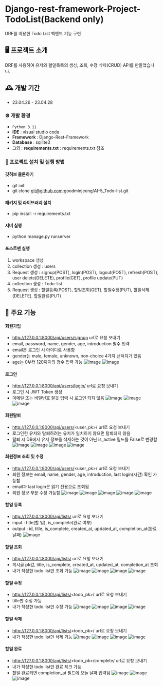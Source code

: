 # Django-rest-framework-Project-TodoList(Backend only)
DRF를 이용한 Todo List 백엔드 기능 구현

## 🖥️ 프로젝트 소개
DRF를 사용하여 유저와 할일목록의 생성, 조회, 수정 삭제(CRUD) API를 만들었습니다.

## 🕰️ 개발 기간
* 23.04.26 - 23.04.28

### ⚙️ 개발 환경
- `Python 3.11`
- **IDE** : visual studio code
- **Framework** : Django-Rest-Framework
- **Database** : sqllite3
- 그외 : **requirements.txt** : requirements.txt 참조

### 🔑 프로젝트 설치 및 실행 방법

#### 깃허브 클론하기
- git init
- git clone git@github.com:goodminjeong/AI-5_Todo-list.git
#### 패키지 밎 라이브러리 설치
- pip install -r requirements.txt
#### 서버 실행
- python manage.py runserver
#### 포스트맨 실행
1. workspace 생성
2. collection 생성 : users
3. Request 생성 : signup(POST), login(POST), logout(POST), refresh(POST), user delete(DELETE), profile(GET), profile update(PUT)
4. collection 생성 : Todo-list
5. Request 생성 : 할일등록(POST), 할일조회(GET), 할일수정(PUT), 할일삭제(DELETE), 할일완료(PUT)

## 📌 주요 기능

#### 회원가입 
- http://127.0.0.1:8000/api/users/signup url로 요청 보내기
- email, password, name, gender, age, introduction 필수 입력
- email은 로그인 시 아이디로 사용함
- gender는 male, female, unknown, non-choice 4가지 선택지가 있음
- age는 0부터 120까지의 정수 입력 가능
![image](https://github.com/goodminjeong/AI-5_Todo-list/assets/125722304/7544295b-0071-42c1-8a1e-ddb341e01128)
![image](https://github.com/goodminjeong/AI-5_Todo-list/assets/125722304/9c18272a-c775-461e-9a80-5577ba05e2a2)

#### 로그인 
- http://127.0.0.1:8000/api/users/login/ url로 요청 보내기
- 로그인 시 JWT Token 생성
- 이메일 또는 비밀번호 잘못 입력 시 로그인 되지 않음
![image](https://github.com/goodminjeong/AI-5_Todo-list/assets/125722304/dc09c45c-4d2b-4f47-a3aa-34d0a9d553c1)
![image](https://github.com/goodminjeong/AI-5_Todo-list/assets/125722304/dfa2d678-e7df-434c-af4f-35a1fc6570db)
![image](https://github.com/goodminjeong/AI-5_Todo-list/assets/125722304/d1495d18-2320-4e39-b95c-fb519c11a56b)

#### 회원탈퇴
- http://127.0.0.1:8000/api/users/<user_pk>/ url로 요청 보내기
- 로그인한 유저와 탈퇴하려는 유저가 일치하지 않으면 탈퇴되지 않음
- 탈퇴 시 DB에서 유저 정보를 삭제하는 것이 아닌 is_active 필드를 False로 변경함
![image](https://github.com/goodminjeong/AI-5_Todo-list/assets/125722304/510f02aa-53e8-4ce4-912a-3299a6aa1843)
![image](https://github.com/goodminjeong/AI-5_Todo-list/assets/125722304/582ccdf6-b1d9-4548-9a6f-e5a28fe8e1dc)
![image](https://github.com/goodminjeong/AI-5_Todo-list/assets/125722304/2805c0ad-ade6-46f2-bdfd-29ca10ed338b)
![image](https://github.com/goodminjeong/AI-5_Todo-list/assets/125722304/d1c859d5-ff86-4433-aabf-d016297cc114)

#### 회원정보 조회 및 수정
- http://127.0.0.1:8000/api/users/<user_pk>/ url로 요청 보내기
- 회원 정보는 email, name, gender, age, introduction, last login(시간) 확인 가능함
- email과 last login은 읽기 전용으로 조회됨
- 회원 정보 부분 수정 가능함
![image](https://github.com/goodminjeong/AI-5_Todo-list/assets/125722304/e1c56cd4-d7a0-47a2-a224-10c170eb24f7)
![image](https://github.com/goodminjeong/AI-5_Todo-list/assets/125722304/056517e4-9d37-4516-9a1e-a424f1c28658)
![image](https://github.com/goodminjeong/AI-5_Todo-list/assets/125722304/df28c081-affd-4f9c-a3f8-989b823a899d)
![image](https://github.com/goodminjeong/AI-5_Todo-list/assets/125722304/82ffc735-577b-4f55-bdb1-cadd1ab4a214)
![image](https://github.com/goodminjeong/AI-5_Todo-list/assets/125722304/7fb5878d-a868-4625-9c11-5862118e0129)

#### 할일 등록 
- http://127.0.0.1:8000/api/lists/ url로 요청 보내기
- input : title(할 일), is_complete(완료 여부)
- output : id, title, is_complete, created_at, updated_at, completion_at(완료 날짜)
![image](https://github.com/goodminjeong/AI-5_Todo-list/assets/125722304/4d13c364-c86f-44c1-958e-a51854815fb3)

#### 할일 조회
- http://127.0.0.1:8000/api/lists/ url로 요청 보내기
- 게시글 pk값, title, is_complete, created_at, updated_at, completion_at 조회
- 내가 작성한 todo list만 조회 가능
![image](https://github.com/goodminjeong/AI-5_Todo-list/assets/125722304/4aa494ea-68a3-4c82-bb06-e3aadc091fe4)
![image](https://github.com/goodminjeong/AI-5_Todo-list/assets/125722304/9715dc74-84d9-4e96-a8bf-bd96f572b75c)
![image](https://github.com/goodminjeong/AI-5_Todo-list/assets/125722304/cb6f71be-4555-4c17-ae55-8082152776e7)
![image](https://github.com/goodminjeong/AI-5_Todo-list/assets/125722304/e06f850a-2111-4300-95c8-c29de4dc0032)

#### 할일 수정
- http://127.0.0.1:8000/api/lists/<todo_pk>/ url로 요청 보내기
- title만 수정 가능
- 내가 작성한 todo list만 수정 가능
![image](https://github.com/goodminjeong/AI-5_Todo-list/assets/125722304/bb1401b2-393f-41f4-bed9-adce4c38eac7)
![image](https://github.com/goodminjeong/AI-5_Todo-list/assets/125722304/3a00e38f-0d32-4088-a531-19ce0f347cf1)
![image](https://github.com/goodminjeong/AI-5_Todo-list/assets/125722304/5f8c6bf3-c78e-483b-8391-a6b74f5c79a5)
![image](https://github.com/goodminjeong/AI-5_Todo-list/assets/125722304/676ab767-37d7-4306-adc0-9888dfc79220)

#### 할일 삭제
- http://127.0.0.1:8000/api/lists/<todo_pk>/ url로 요청 보내기
- 내가 작성한 todo list만 삭제 가능
![image](https://github.com/goodminjeong/AI-5_Todo-list/assets/125722304/e01a9723-29e1-4ae2-adf1-8849eda4968b)
![image](https://github.com/goodminjeong/AI-5_Todo-list/assets/125722304/a3139457-d52d-4319-9e68-fbc60bcdd6a5)
![image](https://github.com/goodminjeong/AI-5_Todo-list/assets/125722304/ac7527ef-b10f-4826-ab7c-9139b85884f4)
![image](https://github.com/goodminjeong/AI-5_Todo-list/assets/125722304/1b46dba8-a618-466b-a459-52c30c772e1e)

#### 할일 완료
- http://127.0.0.1:8000/api/lists/<todo_pk>/complete/ url로 요청 보내기
- 내가 작성한 todo list만 완료 체크 가능
- 할일 완료되면 completion_at 필드에 오늘 날짜 입력됨
![image](https://github.com/goodminjeong/AI-5_Todo-list/assets/125722304/2bab2334-e77c-4c01-9adb-55c763896b2f)
![image](https://github.com/goodminjeong/AI-5_Todo-list/assets/125722304/49bfe3de-3587-40d8-9119-92b319b8a6b6)
![image](https://github.com/goodminjeong/AI-5_Todo-list/assets/125722304/9b6f49f0-32d7-46c4-8193-f8122559467a)
